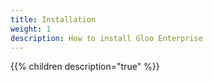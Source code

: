 ```yaml
---
title: Installation
weight: 1
description: How to install Gloo Enterprise
---
```


{{% children description="true" %}}